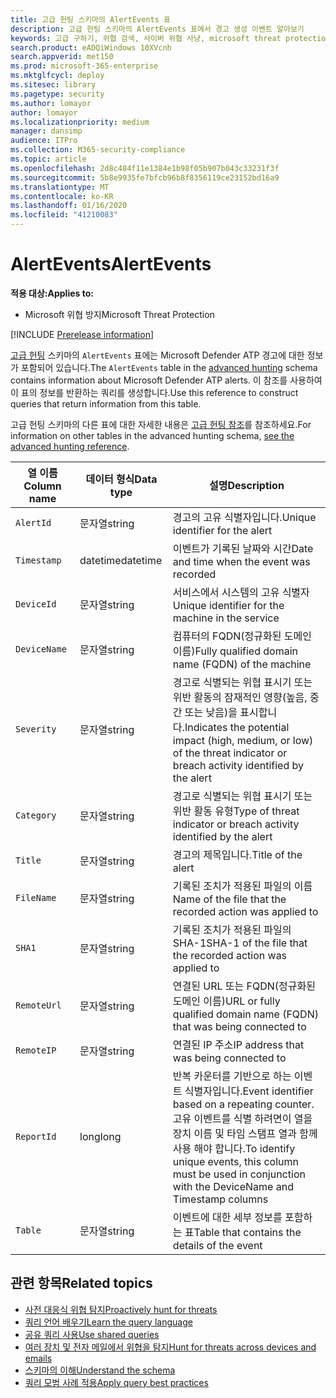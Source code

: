 ```yaml
---
title: 고급 헌팅 스키마의 AlertEvents 표
description: 고급 헌팅 스키마의 AlertEvents 표에서 경고 생성 이벤트 알아보기
keywords: 고급 구하기, 위협 검색, 사이버 위협 사냥, microsoft threat protection, microsoft 365, mtp, m365, 검색, 쿼리, 원격 분석, 스키마 참조, kusto, table, column, data type, description, alertevents, alert, 심각도, 범주
search.product: eADQiWindows 10XVcnh
search.appverid: met150
ms.prod: microsoft-365-enterprise
ms.mktglfcycl: deploy
ms.sitesec: library
ms.pagetype: security
ms.author: lomayor
author: lomayor
ms.localizationpriority: medium
manager: dansimp
audience: ITPro
ms.collection: M365-security-compliance
ms.topic: article
ms.openlocfilehash: 2d8c484f11e1384e1b98f05b907b043c33231f3f
ms.sourcegitcommit: 5b8e9935fe7bfcb96b8f8356119ce23152bd16a9
ms.translationtype: MT
ms.contentlocale: ko-KR
ms.lasthandoff: 01/16/2020
ms.locfileid: "41210083"
---
```

# <a name="alertevents"></a><span data-ttu-id="5a524-104">AlertEvents</span><span class="sxs-lookup"><span data-stu-id="5a524-104">AlertEvents</span></span>

<span data-ttu-id="5a524-105">**적용 대상:**</span><span class="sxs-lookup"><span data-stu-id="5a524-105">**Applies to:**</span></span>
- <span data-ttu-id="5a524-106">Microsoft 위협 방지</span><span class="sxs-lookup"><span data-stu-id="5a524-106">Microsoft Threat Protection</span></span>

[!INCLUDE [Prerelease information](../includes/prerelease.md)]

<span data-ttu-id="5a524-107">[고급 헌팅](advanced-hunting-overview.md) 스키마의 `AlertEvents` 표에는 Microsoft Defender ATP 경고에 대한 정보가 포함되어 있습니다.</span><span class="sxs-lookup"><span data-stu-id="5a524-107">The `AlertEvents` table in the [advanced hunting](advanced-hunting-overview.md) schema contains information about Microsoft Defender ATP alerts.</span></span> <span data-ttu-id="5a524-108">이 참조를 사용하여 이 표의 정보를 반환하는 쿼리를 생성합니다.</span><span class="sxs-lookup"><span data-stu-id="5a524-108">Use this reference to construct queries that return information from this table.</span></span>

<span data-ttu-id="5a524-109">고급 헌팅 스키마의 다른 표에 대한 자세한 내용은 [고급 헌팅 참조](advanced-hunting-schema-tables.md)를 참조하세요.</span><span class="sxs-lookup"><span data-stu-id="5a524-109">For information on other tables in the advanced hunting schema, [see the advanced hunting reference](advanced-hunting-schema-tables.md).</span></span>

| <span data-ttu-id="5a524-110">열 이름</span><span class="sxs-lookup"><span data-stu-id="5a524-110">Column name</span></span> | <span data-ttu-id="5a524-111">데이터 형식</span><span class="sxs-lookup"><span data-stu-id="5a524-111">Data type</span></span> | <span data-ttu-id="5a524-112">설명</span><span class="sxs-lookup"><span data-stu-id="5a524-112">Description</span></span> |
|-------------|-----------|-------------|
| `AlertId` | <span data-ttu-id="5a524-113">문자열</span><span class="sxs-lookup"><span data-stu-id="5a524-113">string</span></span> | <span data-ttu-id="5a524-114">경고의 고유 식별자입니다.</span><span class="sxs-lookup"><span data-stu-id="5a524-114">Unique identifier for the alert</span></span> |
| `Timestamp` | <span data-ttu-id="5a524-115">datetime</span><span class="sxs-lookup"><span data-stu-id="5a524-115">datetime</span></span> | <span data-ttu-id="5a524-116">이벤트가 기록된 날짜와 시간</span><span class="sxs-lookup"><span data-stu-id="5a524-116">Date and time when the event was recorded</span></span> |
| `DeviceId` | <span data-ttu-id="5a524-117">문자열</span><span class="sxs-lookup"><span data-stu-id="5a524-117">string</span></span> | <span data-ttu-id="5a524-118">서비스에서 시스템의 고유 식별자</span><span class="sxs-lookup"><span data-stu-id="5a524-118">Unique identifier for the machine in the service</span></span> |
| `DeviceName` | <span data-ttu-id="5a524-119">문자열</span><span class="sxs-lookup"><span data-stu-id="5a524-119">string</span></span> | <span data-ttu-id="5a524-120">컴퓨터의 FQDN(정규화된 도메인 이름)</span><span class="sxs-lookup"><span data-stu-id="5a524-120">Fully qualified domain name (FQDN) of the machine</span></span> |
| `Severity` | <span data-ttu-id="5a524-121">문자열</span><span class="sxs-lookup"><span data-stu-id="5a524-121">string</span></span> | <span data-ttu-id="5a524-122">경고로 식별되는 위협 표시기 또는 위반 활동의 잠재적인 영향(높음, 중간 또는 낮음)을 표시합니다.</span><span class="sxs-lookup"><span data-stu-id="5a524-122">Indicates the potential impact (high, medium, or low) of the threat indicator or breach activity identified by the alert</span></span> |
| `Category` | <span data-ttu-id="5a524-123">문자열</span><span class="sxs-lookup"><span data-stu-id="5a524-123">string</span></span> | <span data-ttu-id="5a524-124">경고로 식별되는 위협 표시기 또는 위반 활동 유형</span><span class="sxs-lookup"><span data-stu-id="5a524-124">Type of threat indicator or breach activity identified by the alert</span></span> |
| `Title` | <span data-ttu-id="5a524-125">문자열</span><span class="sxs-lookup"><span data-stu-id="5a524-125">string</span></span> | <span data-ttu-id="5a524-126">경고의 제목입니다.</span><span class="sxs-lookup"><span data-stu-id="5a524-126">Title of the alert</span></span> |
| `FileName` | <span data-ttu-id="5a524-127">문자열</span><span class="sxs-lookup"><span data-stu-id="5a524-127">string</span></span> | <span data-ttu-id="5a524-128">기록된 조치가 적용된 파일의 이름</span><span class="sxs-lookup"><span data-stu-id="5a524-128">Name of the file that the recorded action was applied to</span></span> |
| `SHA1` | <span data-ttu-id="5a524-129">문자열</span><span class="sxs-lookup"><span data-stu-id="5a524-129">string</span></span> | <span data-ttu-id="5a524-130">기록된 조치가 적용된 파일의 SHA-1</span><span class="sxs-lookup"><span data-stu-id="5a524-130">SHA-1 of the file that the recorded action was applied to</span></span> |
| `RemoteUrl` | <span data-ttu-id="5a524-131">문자열</span><span class="sxs-lookup"><span data-stu-id="5a524-131">string</span></span> | <span data-ttu-id="5a524-132">연결된 URL 또는 FQDN(정규화된 도메인 이름)</span><span class="sxs-lookup"><span data-stu-id="5a524-132">URL or fully qualified domain name (FQDN) that was being connected to</span></span> |
| `RemoteIP` | <span data-ttu-id="5a524-133">문자열</span><span class="sxs-lookup"><span data-stu-id="5a524-133">string</span></span> | <span data-ttu-id="5a524-134">연결된 IP 주소</span><span class="sxs-lookup"><span data-stu-id="5a524-134">IP address that was being connected to</span></span> |
| `ReportId` | <span data-ttu-id="5a524-135">long</span><span class="sxs-lookup"><span data-stu-id="5a524-135">long</span></span> | <span data-ttu-id="5a524-136">반복 카운터를 기반으로 하는 이벤트 식별자입니다.</span><span class="sxs-lookup"><span data-stu-id="5a524-136">Event identifier based on a repeating counter.</span></span> <span data-ttu-id="5a524-137">고유 이벤트를 식별 하려면이 열을 장치 이름 및 타임 스탬프 열과 함께 사용 해야 합니다.</span><span class="sxs-lookup"><span data-stu-id="5a524-137">To identify unique events, this column must be used in conjunction with the DeviceName and Timestamp columns</span></span> |
| `Table` | <span data-ttu-id="5a524-138">문자열</span><span class="sxs-lookup"><span data-stu-id="5a524-138">string</span></span> | <span data-ttu-id="5a524-139">이벤트에 대한 세부 정보를 포함하는 표</span><span class="sxs-lookup"><span data-stu-id="5a524-139">Table that contains the details of the event</span></span> |

## <a name="related-topics"></a><span data-ttu-id="5a524-140">관련 항목</span><span class="sxs-lookup"><span data-stu-id="5a524-140">Related topics</span></span>
- [<span data-ttu-id="5a524-141">사전 대응식 위협 탐지</span><span class="sxs-lookup"><span data-stu-id="5a524-141">Proactively hunt for threats</span></span>](advanced-hunting-overview.md)
- [<span data-ttu-id="5a524-142">쿼리 언어 배우기</span><span class="sxs-lookup"><span data-stu-id="5a524-142">Learn the query language</span></span>](advanced-hunting-query-language.md)
- [<span data-ttu-id="5a524-143">공유 쿼리 사용</span><span class="sxs-lookup"><span data-stu-id="5a524-143">Use shared queries</span></span>](advanced-hunting-shared-queries.md)
- [<span data-ttu-id="5a524-144">여러 장치 및 전자 메일에서 위협을 탐지</span><span class="sxs-lookup"><span data-stu-id="5a524-144">Hunt for threats across devices and emails</span></span>](advanced-hunting-query-emails-devices.md)
- [<span data-ttu-id="5a524-145">스키마의 이해</span><span class="sxs-lookup"><span data-stu-id="5a524-145">Understand the schema</span></span>](advanced-hunting-schema-tables.md)
- [<span data-ttu-id="5a524-146">쿼리 모범 사례 적용</span><span class="sxs-lookup"><span data-stu-id="5a524-146">Apply query best practices</span></span>](advanced-hunting-best-practices.md)
